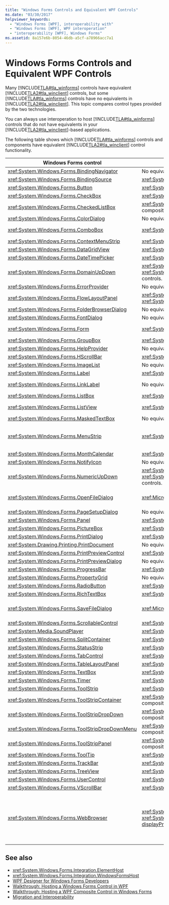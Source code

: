 ```yaml
---
title: "Windows Forms Controls and Equivalent WPF Controls"
ms.date: "03/30/2017"
helpviewer_keywords: 
  - "Windows Forms [WPF], interoperability with"
  - "Windows Forms [WPF], WPF interoperation"
  - "interoperability [WPF], Windows Forms"
ms.assetid: 8a157e6b-8054-46db-a5cf-a78966acc7a1
---
```

# Windows Forms Controls and Equivalent WPF Controls
Many [!INCLUDE[TLA#tla_winforms](../../../../includes/tlasharptla-winforms-md.md)] controls have equivalent [!INCLUDE[TLA2#tla_winclient](../../../../includes/tla2sharptla-winclient-md.md)] controls, but some [!INCLUDE[TLA#tla_winforms](../../../../includes/tlasharptla-winforms-md.md)] controls have no equivalents in [!INCLUDE[TLA2#tla_winclient](../../../../includes/tla2sharptla-winclient-md.md)]. This topic compares control types provided by the two technologies.  
  
 You can always use interoperation to host [!INCLUDE[TLA#tla_winforms](../../../../includes/tlasharptla-winforms-md.md)] controls that do not have equivalents in your [!INCLUDE[TLA2#tla_winclient](../../../../includes/tla2sharptla-winclient-md.md)]-based applications.  
  
 The following table shows which [!INCLUDE[TLA#tla_winforms](../../../../includes/tlasharptla-winforms-md.md)] controls and components have equivalent [!INCLUDE[TLA2#tla_winclient](../../../../includes/tla2sharptla-winclient-md.md)] control functionality.  
  
|Windows Forms control|WPF equivalent control|Remarks|  
|---------------------------|----------------------------|-------------|  
|<xref:System.Windows.Forms.BindingNavigator>|No equivalent control.||  
|<xref:System.Windows.Forms.BindingSource>|<xref:System.Windows.Data.CollectionViewSource>||  
|<xref:System.Windows.Forms.Button>|<xref:System.Windows.Controls.Button>||  
|<xref:System.Windows.Forms.CheckBox>|<xref:System.Windows.Controls.CheckBox>||  
|<xref:System.Windows.Forms.CheckedListBox>|<xref:System.Windows.Controls.ListBox> with composition.||  
|<xref:System.Windows.Forms.ColorDialog>|No equivalent control.||  
|<xref:System.Windows.Forms.ComboBox>|<xref:System.Windows.Controls.ComboBox>|<xref:System.Windows.Controls.ComboBox> does not support auto-complete.|  
|<xref:System.Windows.Forms.ContextMenuStrip>|<xref:System.Windows.Controls.ContextMenu>||  
|<xref:System.Windows.Forms.DataGridView>|<xref:System.Windows.Controls.DataGrid>||  
|<xref:System.Windows.Forms.DateTimePicker>|<xref:System.Windows.Controls.DatePicker>||  
|<xref:System.Windows.Forms.DomainUpDown>|<xref:System.Windows.Controls.TextBox> and two <xref:System.Windows.Controls.Primitives.RepeatButton> controls.||  
|<xref:System.Windows.Forms.ErrorProvider>|No equivalent control.||  
|<xref:System.Windows.Forms.FlowLayoutPanel>|<xref:System.Windows.Controls.WrapPanel> or <xref:System.Windows.Controls.StackPanel>||  
|<xref:System.Windows.Forms.FolderBrowserDialog>|No equivalent control.||  
|<xref:System.Windows.Forms.FontDialog>|No equivalent control.||  
|<xref:System.Windows.Forms.Form>|<xref:System.Windows.Window>|<xref:System.Windows.Window> does not support child windows.|  
|<xref:System.Windows.Forms.GroupBox>|<xref:System.Windows.Controls.GroupBox>||  
|<xref:System.Windows.Forms.HelpProvider>|No equivalent control.|No F1 Help. "What's This" Help is replaced by ToolTips.|  
|<xref:System.Windows.Forms.HScrollBar>|<xref:System.Windows.Controls.Primitives.ScrollBar>|Scrolling is built into container controls.|  
|<xref:System.Windows.Forms.ImageList>|No equivalent control.||  
|<xref:System.Windows.Forms.Label>|<xref:System.Windows.Controls.Label>||  
|<xref:System.Windows.Forms.LinkLabel>|No equivalent control.|You can use the <xref:System.Windows.Documents.Hyperlink> class to host hyperlinks within flow content.|  
|<xref:System.Windows.Forms.ListBox>|<xref:System.Windows.Controls.ListBox>||  
|<xref:System.Windows.Forms.ListView>|<xref:System.Windows.Controls.ListView>|The <xref:System.Windows.Controls.ListView> control provides a read-only details view.|  
|<xref:System.Windows.Forms.MaskedTextBox>|No equivalent control.||  
|<xref:System.Windows.Forms.MenuStrip>|<xref:System.Windows.Controls.Menu>|<xref:System.Windows.Controls.Menu> control styling can approximate the behavior and appearance of the <xref:System.Windows.Forms.ToolStripProfessionalRenderer?displayProperty=nameWithType> class.|  
|<xref:System.Windows.Forms.MonthCalendar>|<xref:System.Windows.Controls.Calendar>||  
|<xref:System.Windows.Forms.NotifyIcon>|No equivalent control.||  
|<xref:System.Windows.Forms.NumericUpDown>|<xref:System.Windows.Controls.TextBox> and two <xref:System.Windows.Controls.Primitives.RepeatButton> controls.||  
|<xref:System.Windows.Forms.OpenFileDialog>|<xref:Microsoft.Win32.OpenFileDialog>|The <xref:Microsoft.Win32.OpenFileDialog> class is a [!INCLUDE[TLA2#tla_winclient](../../../../includes/tla2sharptla-winclient-md.md)] wrapper around the [!INCLUDE[TLA2#tla_win32](../../../../includes/tla2sharptla-win32-md.md)] control.|  
|<xref:System.Windows.Forms.PageSetupDialog>|No equivalent control.||  
|<xref:System.Windows.Forms.Panel>|<xref:System.Windows.Controls.Canvas>||  
|<xref:System.Windows.Forms.PictureBox>|<xref:System.Windows.Controls.Image>||  
|<xref:System.Windows.Forms.PrintDialog>|<xref:System.Windows.Controls.PrintDialog>||  
|<xref:System.Drawing.Printing.PrintDocument>|No equivalent control.||  
|<xref:System.Windows.Forms.PrintPreviewControl>|<xref:System.Windows.Controls.DocumentViewer>||  
|<xref:System.Windows.Forms.PrintPreviewDialog>|No equivalent control.||  
|<xref:System.Windows.Forms.ProgressBar>|<xref:System.Windows.Controls.ProgressBar>||  
|<xref:System.Windows.Forms.PropertyGrid>|No equivalent control.||  
|<xref:System.Windows.Forms.RadioButton>|<xref:System.Windows.Controls.RadioButton>||  
|<xref:System.Windows.Forms.RichTextBox>|<xref:System.Windows.Controls.RichTextBox>||  
|<xref:System.Windows.Forms.SaveFileDialog>|<xref:Microsoft.Win32.SaveFileDialog>|The <xref:Microsoft.Win32.SaveFileDialog> class is a [!INCLUDE[TLA2#tla_winclient](../../../../includes/tla2sharptla-winclient-md.md)] wrapper around the [!INCLUDE[TLA2#tla_win32](../../../../includes/tla2sharptla-win32-md.md)] control.|  
|<xref:System.Windows.Forms.ScrollableControl>|<xref:System.Windows.Controls.ScrollViewer>||  
|<xref:System.Media.SoundPlayer>|<xref:System.Windows.Media.MediaPlayer>||  
|<xref:System.Windows.Forms.SplitContainer>|<xref:System.Windows.Controls.GridSplitter>||  
|<xref:System.Windows.Forms.StatusStrip>|<xref:System.Windows.Controls.Primitives.StatusBar>||  
|<xref:System.Windows.Forms.TabControl>|<xref:System.Windows.Controls.TabControl>||  
|<xref:System.Windows.Forms.TableLayoutPanel>|<xref:System.Windows.Controls.Grid>||  
|<xref:System.Windows.Forms.TextBox>|<xref:System.Windows.Controls.TextBox>||  
|<xref:System.Windows.Forms.Timer>|<xref:System.Windows.Threading.DispatcherTimer>||  
|<xref:System.Windows.Forms.ToolStrip>|<xref:System.Windows.Controls.ToolBar>||  
|<xref:System.Windows.Forms.ToolStripContainer>|<xref:System.Windows.Controls.ToolBar> with composition.||  
|<xref:System.Windows.Forms.ToolStripDropDown>|<xref:System.Windows.Controls.ToolBar> with composition.||  
|<xref:System.Windows.Forms.ToolStripDropDownMenu>|<xref:System.Windows.Controls.ToolBar> with composition.||  
|<xref:System.Windows.Forms.ToolStripPanel>|<xref:System.Windows.Controls.ToolBar> with composition.||  
|<xref:System.Windows.Forms.ToolTip>|<xref:System.Windows.Controls.ToolTip>||  
|<xref:System.Windows.Forms.TrackBar>|<xref:System.Windows.Controls.Slider>||  
|<xref:System.Windows.Forms.TreeView>|<xref:System.Windows.Controls.TreeView>||  
|<xref:System.Windows.Forms.UserControl>|<xref:System.Windows.Controls.UserControl>||  
|<xref:System.Windows.Forms.VScrollBar>|<xref:System.Windows.Controls.Primitives.ScrollBar>|Scrolling is built into container controls.|  
|<xref:System.Windows.Forms.WebBrowser>|<xref:System.Windows.Controls.Frame>, <xref:System.Windows.Controls.WebBrowser?displayProperty=nameWithType>|The <xref:System.Windows.Controls.Frame> control can host HTML pages.<br /><br /> Starting in the [!INCLUDE[net_v35SP1_short](../../../../includes/net-v35sp1-short-md.md)], the <xref:System.Windows.Controls.WebBrowser?displayProperty=nameWithType> control can host HTML pages and also backs the <xref:System.Windows.Controls.Frame> control.|  
  
## See also
- <xref:System.Windows.Forms.Integration.ElementHost>
- <xref:System.Windows.Forms.Integration.WindowsFormsHost>
- [WPF Designer for Windows Forms Developers](https://docs.microsoft.com/previous-versions/visualstudio/visual-studio-2010/cc165605(v=vs.100))
- [Walkthrough: Hosting a Windows Forms Control in WPF](walkthrough-hosting-a-windows-forms-control-in-wpf.md)
- [Walkthrough: Hosting a WPF Composite Control in Windows Forms](walkthrough-hosting-a-wpf-composite-control-in-windows-forms.md)
- [Migration and Interoperability](migration-and-interoperability.md)
